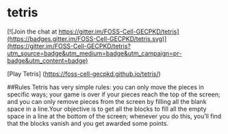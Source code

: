 # tetris

[![Join the chat at https://gitter.im/FOSS-Cell-GECPKD/tetris](https://badges.gitter.im/FOSS-Cell-GECPKD/tetris.svg)](https://gitter.im/FOSS-Cell-GECPKD/tetris?utm_source=badge&utm_medium=badge&utm_campaign=pr-badge&utm_content=badge)

[Play Tetris] (https://foss-cell-gecpkd.github.io/tetris/)

##Rules
Tetris has very simple rules: you can only move the pieces in specific ways; your game is over if your pieces reach the top of the screen; and you can only remove pieces from the screen by filling all the blank space in a line.Your objective is to get all the blocks to fill all the empty space in a line at the bottom of the screen; whenever you do this, you’ll find that the blocks vanish and you get awarded some points.
